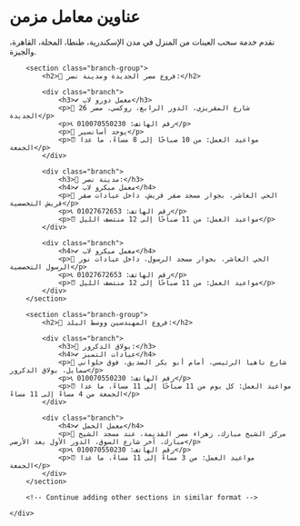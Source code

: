 <!DOCTYPE html>
<html lang="ar">
<head>
    <meta charset="UTF-8">
    <meta name="viewport" content="width=device-width, initial-scale=1.0">
    <title>عناوين معامل مزمن</title>
    <link href="https://fonts.googleapis.com/css2?family=Amiri&display=swap" rel="stylesheet">
    <link rel="stylesheet" href="style.css">
</head>
<body>
    <div class="container">
        <h1>عناوين معامل مزمن</h1>
        <p class="intro">نقدم خدمة سحب العينات من المنزل في مدن الإسكندرية، طنطا، المحلة، القاهرة، والجيزة.</p>
        
        <section class="branch-group">
            <h2>🏥 فروع مصر الجديدة ومدينة نصر:</h2>

            <div class="branch">
                <h3>✔ معمل دورو لاب</h3>
                <p>📍 26 شارع المقريزي، الدور الرابع، روكسي، مصر الجديدة</p>
                <p>📞 رقم الهاتف: 010070550230</p>
                <p>🚪 يوجد أسانسير</p>
                <p>⏰ مواعيد العمل: من 10 صباحًا إلى 8 مساءً، ما عدا الجمعة</p>
            </div>

            <div class="branch">
                <h3>🔹 مدينة نصر:</h3>
                <h4>✔ معمل ميكرو لاب</h4>
                <p>📍 الحي العاشر، بجوار مسجد صقر قريش، داخل عيادات صقر قريش التخصصية</p>
                <p>📞 رقم الهاتف: 01027672653</p>
                <p>⏰ مواعيد العمل: من 11 صباحًا إلى 12 منتصف الليل</p>
            </div>

            <div class="branch">
                <h4>✔ معمل ميكرو لاب</h4>
                <p>📍 الحي العاشر، بجوار مسجد الرسول، داخل عيادات نور الرسول التخصصية</p>
                <p>📞 رقم الهاتف: 01027672653</p>
                <p>⏰ مواعيد العمل: من 11 صباحًا إلى 12 منتصف الليل</p>
            </div>
        </section>

        <section class="branch-group">
            <h2>🏥 فروع المهندسين ووسط البلد:</h2>

            <div class="branch">
                <h3>🔹 بولاق الدكرور:</h3>
                <h4>✔ عيادات التميز</h4>
                <p>📍 شارع ناهيا الرئيسي، أمام أبو بكر الصديق، فوق حلواني سمايل، بولاق الدكرور</p>
                <p>📞 رقم الهاتف: 010070550230</p>
                <p>⏰ مواعيد العمل: كل يوم من 11 صباحًا إلى 11 مساءً، ما عدا الجمعة من 4 مساءً إلى 11 مساءً</p>
            </div>

            <div class="branch">
                <h4>✔ معمل الحمل</h4>
                <p>📍 مركز الشيخ مبارك، زهراء مصر القديمة، عند مسجد الشيخ مبارك، آخر شارع السوق، الدور الأول بعد الأرضي</p>
                <p>📞 رقم الهاتف: 010070550230</p>
                <p>⏰ مواعيد العمل: من 3 مساءً إلى 11 مساءً، ما عدا الجمعة</p>
            </div>
        </section>

        <!-- Continue adding other sections in similar format -->

    </div>
</body>
</html>
